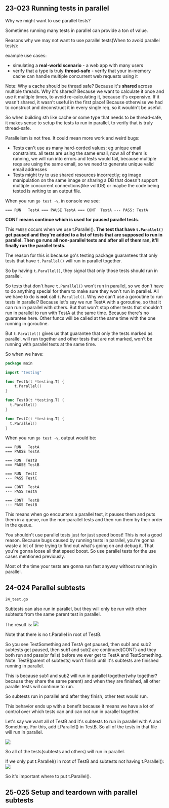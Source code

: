 ## 23-023 Running tests in parallel
Why we might want to use parallel tests?

Sometimes running many tests in parallel can provide a ton of value.

Reasons why we may not want to use parallel tests(When to avoid parallel tests):

example use cases:
- simulating a **real-world scenario** - a web app with many users
- verify that a type is truly **thread-safe** - verify that your in-memory cache can handle multiple concurrent web requests using it

Note: Why a cache should be thread safe? Because it's **shared** across multiple threads. Why it's shared? Because we want to
calculate it once and use it multiple times, to avoid re-calculating it, because it's expensive. If it wasn't shared, it wasn't useful in the
first place! Because otherwise we had to construct and deconstruct it in every single req, so it wouldn't be useful.

So when building sth like cache or some type that needs to be thread-safe, it makes sense to setup the tests to run in parallel, to
verify that is truly thread-safe.

Parallelism is not free. It could mean more work and weird bugs:
- Tests can't use as many hard-corded values; eg unique email constraints. all tests are using the same email, now all of them is running,
  we will run into errors and tests would fail, because multiple reqs are using the same email, so we need to
  generate unique valid email addresses
- Tests might try to use shared resources incorrectly; eg image manipulation on the same image or sharing a DB that doesn't support multiple
  concurrent connections(like voltDB) or maybe the code being tested is writing to an output file.

When you run `go test -v`, in console we see:

`
=== RUN   TestA
=== PAUSE TestA
=== CONT  TestA
--- PASS: TestA
`

**CONT means continue which is used for paused parallel tests**.

This `PAUSE` occurs when we use t.Parallel(). **The test that have `t.Parallel()` get paused and they're added to a list
of tests that are supposed to run in parallel. Then go runs all non-parallel tests and after all of them ran,
it'll finally run the parallel tests.**

The reason for this is because go's testing package guarantees that only tests that have `t.Parallel()` will 
run in parallel together.

So by having `t.Parallel()`, they signal that only those tests should run in parallel.

So tests that don't have `t.Parallel()` won't run in parallel, so we don't have to do anything special for them to make sure
they won't run in parallel. All we have to do is **not** call `t.Parallel()`. Why we can't use a goroutine to run tests in parallel?
Because let's say we run TestA with a goroutine, so that it can run in parallel with others. But that won't stop other tests
that shouldn't run in parallel to run with TestA at the same time. Because there's no guarantee here. Other funcs will
be called at the same time with the one running in goroutine.

But `t.Parallel()` gives us that guarantee that only the tests marked as parallel, will run together and other tests that are not
marked, won't be running with parallel tests at the same time.

So when we have:

```go
package main

import "testing"

func TestA(t *testing.T) {
    t.Parallel()
}

func TestB(t *testing.T) {
  t.Parallel()
}

func TestC(t *testing.T) {
  t.Parallel()
}
```
When you run `go test -v`, output would be:

    === RUN   TestA
    === PAUSE TestA
    
    === RUN  TestB
    === PAUSE TestB

    === RUN  TestC
    --- PASS TestC

    === CONT  TestA
    --- PASS TestA

    === CONT  TestB
    --- PASS TestB

This means when go encounters a parallel test, it pauses them and puts them in a queue, run the non-parallel tests and then run
them by their order in the queue.

You shouldn't use parallel tests just for just speed boost! This is not a good reason. Because bugs caused by running tests
in parallel, you're gonna waste a lot of time trying to find out what's going on and debug it. That you're gonna loose all that
speed boost.
So use parallel tests for the use cases mentioned previously.

Most of the time your tests are gonna run fast anyway without running in parallel.

## 24-024 Parallel subtests
`24_test.go`

Subtests can also run in parallel, but they will only be run with other subtests from the same parent test in parallel.

The result is:
![](img/section-2/24-1.png)

Note that there is no t.Parallel in root of TestB.

So you see TestSomething and TestA get paused, then sub1 and sub2 subtests get paused, then sub1 and sub2 are continued(CONT) and
they both run and pass(or fails) before we ever get to TestA and TestSomething.
Note: TestB(parent of subtests) won't finish until it's subtests are finished running in parallel.

This is because sub1 and sub2 will run in parallel together(why together? because they share the same parent) and when they are finished,
all other parallel tests will continue to run.

So subtests run in parallel and after they finish, other test would run.

This behavior ends up with a benefit because it means we have a lot of control over which tests can and can not run in parallel together.

Let's say we want all of TestB and it's subtests to run in parallel with A and Something. For this, add t.Parallel() in TestB.
So all of the tests in that file will run in parallel.

![](img/section-2/24-2.png)

So all of the tests(subtests and others) will run in parallel.

If we only put t.Parallel() in  root of TestB and subtests not having t.Parallel():
![](img/section-2/24-3.png)

So it's important where to put t.Parallel().

## 25-025 Setup and teardown with parallel subtests